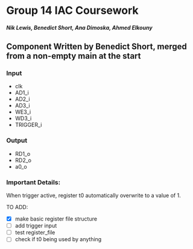 # Group 14 IAC Coursework
##### Nik Lewis, Benedict Short, Ana Dimoska, Ahmed Elkouny
## Component Written by Benedict Short, merged from a non-empty main at the start

### Input
- clk
- AD1_i
- AD2_i
- AD3_i
- WE3_i
- WD3_i
- TRIGGER_i

### Output

- RD1_o
- RD2_o
- a0_o

### Important Details:
When trigger active, register t0 automatically overwrite to a value of 1.


TO ADD:
- [x] make basic register file structure
- [ ] add trigger input
- [ ] test register_file
- [ ] check if t0 being used by anything
